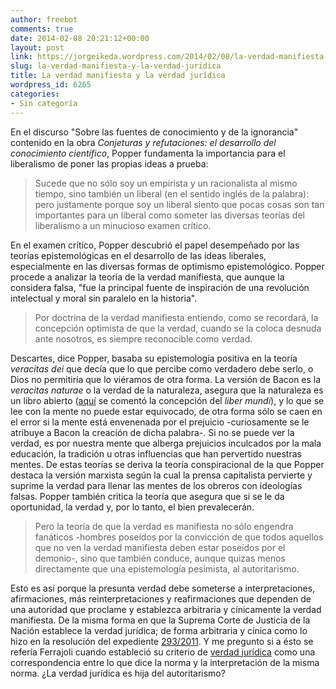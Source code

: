 ```yaml
---
author: freebot
comments: true
date: 2014-02-08 20:21:12+00:00
layout: post
link: https://jorgeikeda.wordpress.com/2014/02/08/la-verdad-manifiesta-y-la-verdad-juridica/
slug: la-verdad-manifiesta-y-la-verdad-juridica
title: La verdad manifiesta y la verdad jurídica
wordpress_id: 6265
categories:
- Sin categoría
---
```


En el discurso "Sobre las fuentes de conocimiento y de la ignorancia" contenido en la obra _Conjeturas y refutaciones: el desarrollo del conocimiento científico_, Popper fundamenta la importancia para el liberalismo de poner las propias ideas a prueba:




<blockquote>Sucede que no sólo soy un empirista y un racionalista al mismo tiempo, sino también un liberal (en el sentido inglés de la palabra): pero justamente porque soy un liberal siento que pocas cosas son tan importantes para un liberal como someter las diversas teorías del liberalismo a un minucioso examen crítico.</blockquote>



En el examen crítico, Popper descubrió el papel desempeñado por las teorías epistemológicas en el desarrollo de las ideas liberales, especialmente en las diversas formas de optimismo epistemológico. 
Popper procede a analizar la teoría de la verdad manifiesta, que aunque la considera falsa, "fue la principal fuente de inspiración de una revolución intelectual y moral sin paralelo en la historia".




<blockquote>Por doctrina de la verdad manifiesta entiendo, como se recordará, la concepción optimista de que la verdad, cuando se la coloca desnuda ante nosotros, es siempre reconocible como verdad.</blockquote>



Descartes, dice Popper, basaba su epistemología positiva en la teoría _veracitas dei_ que decía que lo que percibe como verdadero debe serlo, o Dios no permitiría que lo viéramos de otra forma. 
La versión de Bacon es la _veracitas naturae_ o la verdad de la naturaleza,  asegura que la naturaleza es un libro abierto ([aquí](http://www.jorgeikeda.com/wordpress/?p=3565) se comentó la concepción del _liber mundi_), y lo que se lee con la mente no puede estar equivocado, de otra forma sólo se caen en el error si la mente está envenenada por el prejuicio -curiosamente se le atribuye a Bacon la creación de dicha palabra-. 
Si no se puede ver la verdad, es por nuestra mente que alberga prejuicios inculcados por la mala educación, la tradición u otras influencias que han pervertido nuestras mentes. 
De estas teorías se deriva la teoría conspiracional de la que Popper destaca la versión marxista según la cual la prensa capitalista pervierte y suprime la verdad para llenar las mentes de los obreros con ideologías falsas. 
Popper también critica la teoría que asegura que si se le da oportunidad, la verdad y, por lo tanto, el bien prevalecerán. 




<blockquote>Pero la teoría de que la verdad es manifiesta no sólo engendra fanáticos -hombres poseídos por la convicción de que todos aquellos que no ven la verdad manifiesta deben estar poseídos por el demonio-, sino que también conduce, aunque quizas menos directamente que una epistemología pesimista, al autoritarismo.</blockquote>



Esto es así porque la presunta verdad debe someterse a interpretaciones, afirmaciones, más reinterpretaciones y reafirmaciones que dependen de una autoridad que proclame y establezca arbitraria y cínicamente la verdad manifiesta. 
De la misma forma en que la Suprema Corte de Justicia de la Nación  establece la verdad jurídica; de forma arbitraria y cínica como lo hizo en la resolución del expediente [293/2011](http://www.jorgeikeda.com/wordpress/?p=5402). Y me pregunto si a ésto se refería Ferrajoli cuando estableció su criterio de [verdad jurídica](http://www.jorgeikeda.com/wordpress/?p=5181) como una correspondencia entre lo que dice la norma y la interpretación de la misma norma. ¿La verdad jurídica es hija del autoritarismo? 
